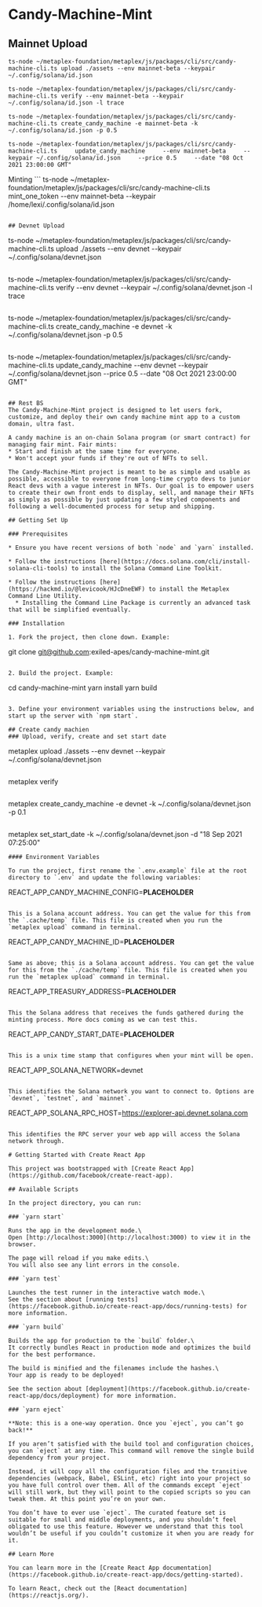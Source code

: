 # Candy-Machine-Mint

## Mainnet Upload
```
ts-node ~/metaplex-foundation/metaplex/js/packages/cli/src/candy-machine-cli.ts upload ./assets --env mainnet-beta --keypair ~/.config/solana/id.json
```
```
ts-node ~/metaplex-foundation/metaplex/js/packages/cli/src/candy-machine-cli.ts verify --env mainnet-beta --keypair ~/.config/solana/id.json -l trace
```
```
ts-node ~/metaplex-foundation/metaplex/js/packages/cli/src/candy-machine-cli.ts create_candy_machine -e mainnet-beta -k ~/.config/solana/id.json -p 0.5
```
```
ts-node ~/metaplex-foundation/metaplex/js/packages/cli/src/candy-machine-cli.ts     update_candy_machine     --env mainnet-beta     --keypair ~/.config/solana/id.json     --price 0.5     --date "08 Oct 2021 23:00:00 GMT"
```
Minting ```
ts-node ~/metaplex-foundation/metaplex/js/packages/cli/src/candy-machine-cli.ts mint_one_token --env mainnet-beta --keypair /home/lexi/.config/solana/id.json
```

## Devnet Upload
```
ts-node ~/metaplex-foundation/metaplex/js/packages/cli/src/candy-machine-cli.ts upload ./assets --env devnet --keypair ~/.config/solana/devnet.json
```
```
ts-node ~/metaplex-foundation/metaplex/js/packages/cli/src/candy-machine-cli.ts verify --env devnet --keypair ~/.config/solana/devnet.json -l trace
```
```
ts-node ~/metaplex-foundation/metaplex/js/packages/cli/src/candy-machine-cli.ts create_candy_machine -e devnet -k ~/.config/solana/devnet.json -p 0.5
```
```
ts-node ~/metaplex-foundation/metaplex/js/packages/cli/src/candy-machine-cli.ts     update_candy_machine     --env devnet     --keypair ~/.config/solana/devnet.json     --price 0.5     --date "08 Oct 2021 23:00:00 GMT"
```

## Rest BS
The Candy-Machine-Mint project is designed to let users fork, customize, and deploy their own candy machine mint app to a custom domain, ultra fast.

A candy machine is an on-chain Solana program (or smart contract) for managing fair mint. Fair mints:
* Start and finish at the same time for everyone.
* Won't accept your funds if they're out of NFTs to sell.

The Candy-Machine-Mint project is meant to be as simple and usable as possible, accessible to everyone from long-time crypto devs to junior React devs with a vague interest in NFTs. Our goal is to empower users to create their own front ends to display, sell, and manage their NFTs as simply as possible by just updating a few styled components and following a well-documented process for setup and shipping.

## Getting Set Up

### Prerequisites

* Ensure you have recent versions of both `node` and `yarn` installed.

* Follow the instructions [here](https://docs.solana.com/cli/install-solana-cli-tools) to install the Solana Command Line Toolkit.

* Follow the instructions [here](https://hackmd.io/@levicook/HJcDneEWF) to install the Metaplex Command Line Utility.
  * Installing the Command Line Package is currently an advanced task that will be simplified eventually.

### Installation

1. Fork the project, then clone down. Example:
```
git clone git@github.com:exiled-apes/candy-machine-mint.git
```

2. Build the project. Example:
```
cd candy-machine-mint
yarn install
yarn build
```

3. Define your environment variables using the instructions below, and start up the server with `npm start`.

## Create candy machien
### Upload, verify, create and set start date

```
metaplex upload ./assets --env devnet --keypair ~/.config/solana/devnet.json
```
```
metaplex verify
```
```
metaplex create_candy_machine -e devnet -k ~/.config/solana/devnet.json -p 0.1
```
```
metaplex set_start_date -k ~/.config/solana/devnet.json -d "18 Sep 2021 07:25:00"
```
#### Environment Variables

To run the project, first rename the `.env.example` file at the root directory to `.env` and update the following variables:

```
REACT_APP_CANDY_MACHINE_CONFIG=__PLACEHOLDER__
```

This is a Solana account address. You can get the value for this from the `.cache/temp` file. This file is created when you run the `metaplex upload` command in terminal.

```
REACT_APP_CANDY_MACHINE_ID=__PLACEHOLDER__
```

Same as above; this is a Solana account address. You can get the value for this from the `./cache/temp` file. This file is created when you run the `metaplex upload` command in terminal.

```
REACT_APP_TREASURY_ADDRESS=__PLACEHOLDER__
```

This the Solana address that receives the funds gathered during the minting process. More docs coming as we can test this.

```
REACT_APP_CANDY_START_DATE=__PLACEHOLDER__
```

This is a unix time stamp that configures when your mint will be open.

```
REACT_APP_SOLANA_NETWORK=devnet
```

This identifies the Solana network you want to connect to. Options are `devnet`, `testnet`, and `mainnet`.

```
REACT_APP_SOLANA_RPC_HOST=https://explorer-api.devnet.solana.com
```

This identifies the RPC server your web app will access the Solana network through.

# Getting Started with Create React App

This project was bootstrapped with [Create React App](https://github.com/facebook/create-react-app).

## Available Scripts

In the project directory, you can run:

### `yarn start`

Runs the app in the development mode.\
Open [http://localhost:3000](http://localhost:3000) to view it in the browser.

The page will reload if you make edits.\
You will also see any lint errors in the console.

### `yarn test`

Launches the test runner in the interactive watch mode.\
See the section about [running tests](https://facebook.github.io/create-react-app/docs/running-tests) for more information.

### `yarn build`

Builds the app for production to the `build` folder.\
It correctly bundles React in production mode and optimizes the build for the best performance.

The build is minified and the filenames include the hashes.\
Your app is ready to be deployed!

See the section about [deployment](https://facebook.github.io/create-react-app/docs/deployment) for more information.

### `yarn eject`

**Note: this is a one-way operation. Once you `eject`, you can’t go back!**

If you aren’t satisfied with the build tool and configuration choices, you can `eject` at any time. This command will remove the single build dependency from your project.

Instead, it will copy all the configuration files and the transitive dependencies (webpack, Babel, ESLint, etc) right into your project so you have full control over them. All of the commands except `eject` will still work, but they will point to the copied scripts so you can tweak them. At this point you’re on your own.

You don’t have to ever use `eject`. The curated feature set is suitable for small and middle deployments, and you shouldn’t feel obligated to use this feature. However we understand that this tool wouldn’t be useful if you couldn’t customize it when you are ready for it.

## Learn More

You can learn more in the [Create React App documentation](https://facebook.github.io/create-react-app/docs/getting-started).

To learn React, check out the [React documentation](https://reactjs.org/).
